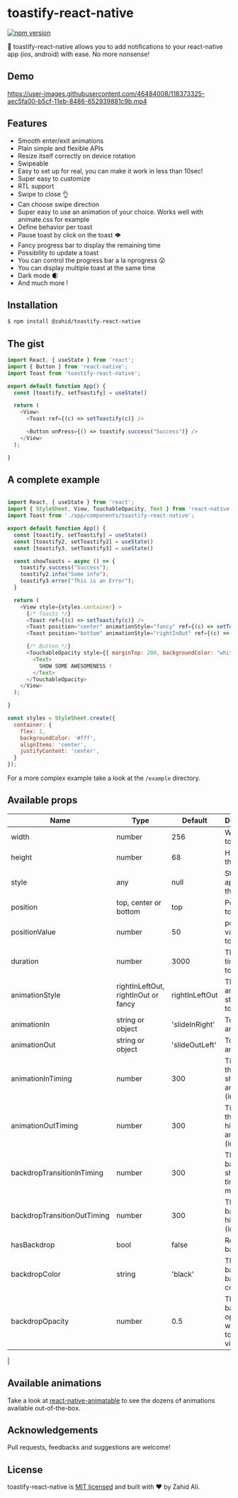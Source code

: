 # toastify-react-native

[![npm version](https://badge.fury.io/js/toastify-react-native.svg)](https://badge.fury.io/js/toastify-react-native)


🎉 toastify-react-native allows you to add notifications to your react-native app (ios, android) with ease. No more nonsense!

## Demo

https://user-images.githubusercontent.com/46484008/118373325-aec5fa00-b5cf-11eb-8486-652939881c9b.mp4


## Features

- Smooth enter/exit animations
- Plain simple and flexible APIs
- Resize itself correctly on device rotation
- Swipeable
- Easy to set up for real, you can make it work in less than 10sec!
- Super easy to customize
- RTL support
- Swipe to close 👌
- Can choose swipe direction
- Super easy to use an animation of your choice. Works well with animate.css for example
- Define behavior per toast
- Pause toast by click on the toast 👁
- Fancy progress bar to display the remaining time
- Possibility to update a toast
- You can control the progress bar a la nprogress 😲
- You can display multiple toast at the same time
- Dark mode 🌒
- And much more !

## Installation
```sh
$ npm install @zahid/toastify-react-native
```
## The gist

```javascript
import React, { useState } from 'react';
import { Button } from 'react-native';
import Toast from 'toastify-react-native';

export default function App() {
  const [toastify, setToastify] = useState()

  return (
    <View>
      <Toast ref={(c) => setToastify(c)} />

      <Button onPress={() => toastify.success("Success")} />
    </View>
  );

}

```

## A complete example

```javascript

import React, { useState } from 'react';
import { StyleSheet, View, TouchableOpacity, Text } from 'react-native';
import Toast from './app/components/toastify-react-native';

export default function App() {
  const [toastify, setToastify] = useState()
  const [toastify2, setToastify2] = useState()
  const [toastify3, setToastify3] = useState()

  const showToasts = async () => {
    toastify.success("Success");
    toastify2.info("Some info");
    toastify3.error("This is an Error");
  }

  return (
    <View style={styles.container} >
      {/* Toasts */}
      <Toast ref={(c) => setToastify(c)} />
      <Toast position="center" animationStyle="fancy" ref={(c) => setToastify2(c)} />
      <Toast position="bottom" animationStyle="rightInOut" ref={(c) => setToastify3(c)} />

      {/* Button */}
      <TouchableOpacity style={{ marginTop: 200, backgroundColor: "white", borderColor: "green", borderWidth: 2, padding: 10 }} onPress={() => showToasts()} >
        <Text>
          SHOW SOME AWESOMENESS !
        </Text>
      </TouchableOpacity>
    </View>
  );

}

const styles = StyleSheet.create({
  container: {
    flex: 1,
    backgroundColor: '#fff',
    alignItems: 'center',
    justifyContent: 'center',
  }
});

```

For a more complex example take a look at the `/example` directory.

## Available props

| Name                           | Type             | Default                        | Description                                                                                                                                |
| ------------------------------ | ---------------- | ------------------------------ | ------------------------------------------------------------------------------------------------------------------------------------------ |
| width                    | number             | 256                           | Width of toast                          |
| height                    | number             | 68                           | Height of the toast                                                                                                                        |
| style                  | any           | null                        | Style applied to the toast                                                                                                              |
| position                | top, center or bottom           | top                           | Position of toast                                                                                             |
| positionValue     | number           | 50                            | position value of toast                                                                                                           |
| duration    | number           | 3000                            | The display time of toast.                                                                                                           |
| animationStyle                 | rightInLeftOut, rightInOut or fancy             | rightInLeftOut                           | The animation style of toast                                                                                                                |
| animationIn                       | string or object             | 'slideInRight'                   | Toast show animation                                                                                                                          |
| animationOut                   | string or object           | 'slideOutLeft'                           | Toast hide animation                                                                         |
| animationInTiming                    | number           | 300                           | Timing for the Toast show animation (in ms)                                                                          |
| animationOutTiming                      | number             | 300                   | Timing for the toast hide animation (in ms)                                                                                                                            |
| backdropTransitionInTiming              | number             | 300                     | The backdrop show timing (in ms)                                                                                             |
| backdropTransitionOutTiming                | number             | 300                     | The backdrop hide timing (in ms)                                                                                                        |
| hasBackdrop                | bool             | false                     | Render the backdrop                                                                                              |
| backdropColor                    | string             | 'black'                     | The backdrop background color                                                                                                 |
| backdropOpacity                | number             | 0.5                     | The backdrop opacity when the toast is visible                                                                                              |
| 

## Available animations

Take a look at [react-native-animatable](https://github.com/oblador/react-native-animatable) to see the dozens of animations available out-of-the-box.
## Acknowledgements
Pull requests, feedbacks and suggestions are welcome!

## License

toastify-react-native is [MIT licensed](https://github.com/zahidalidev/toastify-react-native/blob/master/LICENSE) and built with :heart: by Zahid Ali.
